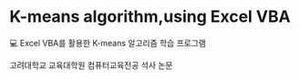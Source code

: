 # K-means algorithm,using Excel VBA

💻 Excel VBA를 활용한 K-means 알고리즘 학습 프로그램


고려대학교 교육대학원 컴퓨터교육전공 석사 논문

